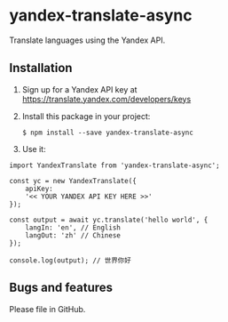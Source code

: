 # yandex-translate-async

Translate languages using the Yandex API.

## Installation

1.  Sign up for a Yandex API key at https://translate.yandex.com/developers/keys

2.  Install this package in your project:

        $ npm install --save yandex-translate-async

3.  Use it:

```
import YandexTranslate from 'yandex-translate-async';

const yc = new YandexTranslate({
	apiKey:
	'<< YOUR YANDEX API KEY HERE >>'
});

const output = await yc.translate('hello world', {
	langIn: 'en', // English
	langOut: 'zh' // Chinese
});

console.log(output); // 世界你好
```

## Bugs and features

Please file in GitHub.
